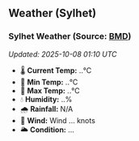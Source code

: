 ## Weather (Sylhet)

<!-- WEATHER-START -->
### Sylhet Weather (Source: [BMD](https://live6.bmd.gov.bd/bmd_web/weather-condition/web.php?view=web&stCode=41891&lang=EN))

_Updated: 2025-10-08 01:10 UTC_

- 🌡️ **Current Temp:** ..°C
- 🔻 **Min Temp:** ..°C
- 🔺 **Max Temp:** ..°C
- 💧 **Humidity:** ..%
- 🌧️ **Rainfall:** N/A
- 💨 **Wind:** Wind ... knots
- 🌥️ **Condition:** ...

<!-- WEATHER-END -->
